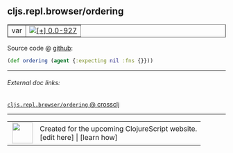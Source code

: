 ## cljs.repl.browser/ordering



 <table border="1">
<tr>
<td>var</td>
<td><a href="https://github.com/cljsinfo/cljs-api-docs/tree/0.0-927"><img valign="middle" alt="[+] 0.0-927" title="Added in 0.0-927" src="https://img.shields.io/badge/+-0.0--927-lightgrey.svg"></a> </td>
</tr>
</table>









Source code @ [github](https://github.com/clojure/clojurescript/blob/r1843/src/clj/cljs/repl/browser.clj#L96):

```clj
(def ordering (agent {:expecting nil :fns {}}))
```

<!--
Repo - tag - source tree - lines:

 <pre>
clojurescript @ r1843
└── src
    └── clj
        └── cljs
            └── repl
                └── <ins>[browser.clj:96](https://github.com/clojure/clojurescript/blob/r1843/src/clj/cljs/repl/browser.clj#L96)</ins>
</pre>

-->

---



###### External doc links:

[`cljs.repl.browser/ordering` @ crossclj](http://crossclj.info/fun/cljs.repl.browser/ordering.html)<br>

---

 <table>
<tr><td>
<img valign="middle" align="right" width="48px" src="http://i.imgur.com/Hi20huC.png">
</td><td>
Created for the upcoming ClojureScript website.<br>
[edit here] | [learn how]
</td></tr></table>

[edit here]:https://github.com/cljsinfo/cljs-api-docs/blob/master/cljsdoc/cljs.repl.browser_ordering.cljsdoc
[learn how]:https://github.com/cljsinfo/cljs-api-docs/wiki/cljsdoc-files

<!--

This information was too distracting to show to readers, but I'll leave it
commented here since it is helpful to:

- pretty-print the data used to generate this document
- and show how to retrieve that data



The API data for this symbol:

```clj
{:ns "cljs.repl.browser",
 :name "ordering",
 :type "var",
 :source {:code "(def ordering (agent {:expecting nil :fns {}}))",
          :title "Source code",
          :repo "clojurescript",
          :tag "r1843",
          :filename "src/clj/cljs/repl/browser.clj",
          :lines [96]},
 :full-name "cljs.repl.browser/ordering",
 :full-name-encode "cljs.repl.browser_ordering",
 :history [["+" "0.0-927"]]}

```

Retrieve the API data for this symbol:

```clj
;; from Clojure REPL
(require '[clojure.edn :as edn])
(-> (slurp "https://raw.githubusercontent.com/cljsinfo/cljs-api-docs/catalog/cljs-api.edn")
    (edn/read-string)
    (get-in [:symbols "cljs.repl.browser/ordering"]))
```

-->
